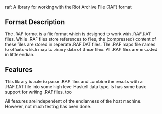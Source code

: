 raf: A library for working with the Riot Archive File (RAF) format

Format Description
------------------

The .RAF format is a file format which is designed to work with .RAF.DAT files.
While .RAF files store references to files, the (compressed) content of these
files are stored in seperate .RAF.DAT files.  The .RAF maps file names to
offsets which map to binary data of these files.  All .RAF files are encoded in
little endian.

Features
--------

This library is able to parse .RAF files and combine the results with a
.RAF.DAT file into some high level Haskell data type. Is has some basic support
for writing .RAF files, too.

All features are independent of the endianness of the host machine. However,
not much testing has been done.

